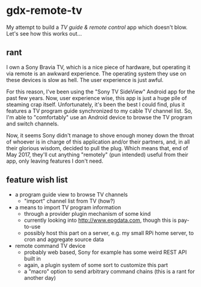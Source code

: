 # gdx-remote-tv

My attempt to build a *TV guide & remote control* app which doesn't blow. Let's see how this works out...

## rant

I own a Sony Bravia TV, which is a nice piece of hardware, but operating it via remote is an awkward experience. The operating system they use on these devices is slow as hell. The user experience is just awful.

For this reason, I've been using the "Sony TV SideView" Android app for the past few years. Now, user experience wise, this app is just a huge pile of steaming crap itself. Unfortunately, it's been the best I could find, plus it features a TV program guide synchronized to my cable TV channel list. So, I'm able to "comfortably" use an Android device to browse the TV program and switch channels.

Now, it seems Sony didn't manage to shove enough money down the throat of whoever is in charge of this application and/or their partners, and, in all their glorious wisdom, decided to pull the plug. Which means that, end of May 2017, they'll cut anything "remotely" (pun intended) useful from their app, only leaving features I don't need.

## feature wish list

- a program guide view to browse TV channels
  - "import" channel list from TV (how?)
- a means to import TV program information
  - through a provider plugin mechanism of some kind
  - currently looking into http://www.epgdata.com, though this is pay-to-use
  - possibly host this part on a server, e.g. my small RPi home server, to cron and aggregate source data
- remote command TV device
  - probably web based, Sony for example has some weird REST API built in
  - again, a plugin system of some sort to customize this part
  - a "macro" option to send arbitrary command chains (this is a rant for another day)